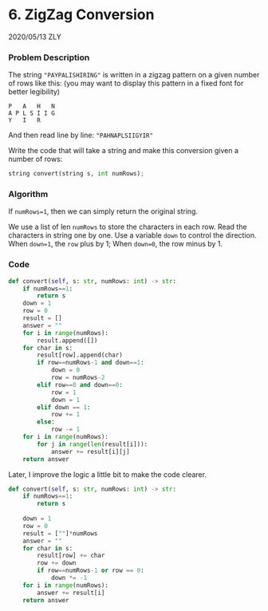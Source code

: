 # 6. ZigZag Conversion

2020/05/13 ZLY

### Problem Description

The string `"PAYPALISHIRING"` is written in a zigzag pattern on a given number of rows like this: (you may want to display this pattern in a fixed font for better legibility)

```
P   A   H   N
A P L S I I G
Y   I   R
```

And then read line by line: `"PAHNAPLSIIGYIR"`

Write the code that will take a string and make this conversion given a number of rows:

```python
string convert(string s, int numRows);
```

### Algorithm

If `numRows=1`, then we can simply return the original string.

We use a list of len `numRows` to store the characters in each row. Read the characters in string one by one. Use a variable `down` to control the direction. When `down=1`, the `row` plus by 1; When `down=0`, the row minus by 1.

### Code

```python
def convert(self, s: str, numRows: int) -> str:
    if numRows==1:
        return s
    down = 1
    row = 0
    result = []
    answer = ""
    for i in range(numRows):
        result.append([])
    for char in s:
        result[row].append(char)
        if row==numRows-1 and down==1:
            down = 0
            row = numRows-2
        elif row==0 and down==0:
            row = 1
            down = 1
        elif down == 1:
            row += 1
        else:
            row -= 1
    for i in range(numRows):
        for j in range(len(result[i])):
            answer += result[i][j]
    return answer
```

Later, I improve the logic a little bit to make the code clearer.

```python
def convert(self, s: str, numRows: int) -> str:
    if numRows==1:
        return s
        
    down = 1
    row = 0
    result = [""]*numRows
    answer = ""
    for char in s:
        result[row] += char
        row += down
        if row==numRows-1 or row == 0:
            down *= -1
    for i in range(numRows):
        answer += result[i]
    return answer
```

